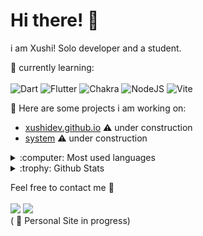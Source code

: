 # Hi there! 👋 

i am Xushi!
Solo developer and a student.

:page_with_curl: currently learning:
<br><br>
![Dart](https://img.shields.io/badge/dart-%230175C2.svg?style=for-the-badge&logo=dart&logoColor=white)
![Flutter](https://img.shields.io/badge/Flutter-%2302569B.svg?style=for-the-badge&logo=Flutter&logoColor=white)
![Chakra](https://img.shields.io/badge/chakra-%234ED1C5.svg?style=for-the-badge&logo=chakraui&logoColor=white)
![NodeJS](https://img.shields.io/badge/node.js-6DA55F?style=for-the-badge&logo=node.js&logoColor=white)
![Vite](https://img.shields.io/badge/vite-%23646CFF.svg?style=for-the-badge&logo=vite&logoColor=white)

:rocket: Here are some projects i am working on:
- [xushidev.github.io](https://github.com/xushidev/xushidev.github.io) :warning: under construction
- [system](https://github.com/xushidev/system) :warning: under construction

<details>
<summary>:computer: Most used languages</summary>
<img src="https://github-readme-stats.vercel.app/api/top-langs/?username=xushidev&layout=compact&theme=dark">
</details>

<details>
<summary>:trophy: Github Stats</summary>
<img src="https://github-readme-stats.vercel.app/api?username=xushidev&show_icons=true&theme=dark">
<!---
<img src="https://bad-apple-github-readme.vercel.app/api?show_bg=1&username=xushidev">
--->
<img src="https://github-profile-trophy.vercel.app/?username=xushidev&theme=onedark">
</details>

Feel free to contact me :email:
<br><br>
<a href="mailto:xushi.official@gmail.com"><img src="https://img.shields.io/badge/Email-xushi.official%40gmail.com-28a8ea"></a>
<a href="https://xushidev.github.io/" target="_blank"><img src="https://img.shields.io/badge/Personal%20Site-xushidev.github.io-blueviolet"></a>
<br>
( :wrench: Personal Site in progress)